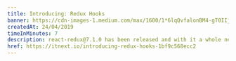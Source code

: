 ```yaml
---
title: Introducing: Redux Hooks
banner: https://cdn-images-1.medium.com/max/1600/1*6lqQvfalonBM4-gT0IIjHw.jpeg
createdAt: 24/04/2019
timeInMinutes: 7
description: react-redux@7.1.0 has been released and with it a whole new set of hooks that could potentially change the way you write your redux in your React apps. In this article I will give you some insight in why it took that long to release, what the API is, and finally my thoughts on migrating to hooks.
href: https://itnext.io/introducing-redux-hooks-1bf9c568ecc2
---
```

